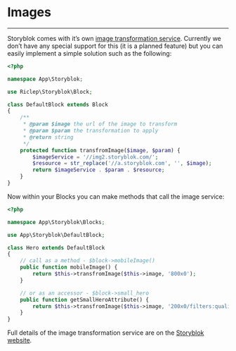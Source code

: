 # Images

---

Storyblok comes with it’s own [image transformation service](https://www.storyblok.com/docs/image-service). Currently we don’t have any special support for this (it is a planned feature) but you can easily implement a simple solution such as the following:

```php
<?php

namespace App\Storyblok;

use Riclep\Storyblok\Block;

class DefaultBlock extends Block
{
    /**
     * @param $image the url of the image to transform
     * @param $param the transformation to apply
     * @return string
     */
	protected function transfromImage($image, $param) {
		$imageService = '//img2.storyblok.com/';
		$resource = str_replace('//a.storyblok.com', '', $image);
		return $imageService . $param . $resource;
	}
}
```

Now within your Blocks you can make methods that call the image service:

```php
<?php

namespace App\Storyblok\Blocks;

use App\Storyblok\DefaultBlock;

class Hero extends DefaultBlock
{
    // call as a method - $block->mobileImage()
	public function mobileImage() {
		return $this->transfromImage($this->image, '800x0');
	}

    // or as an accessor - $block->small_hero
	public function getSmallHeroAttribute() {
		return $this->transfromImage($this->image, '200x0/filters:quality(10)');
	}
}
```

Full details of the image transformation service are on the [Storyblok website](https://www.storyblok.com/docs/image-service).